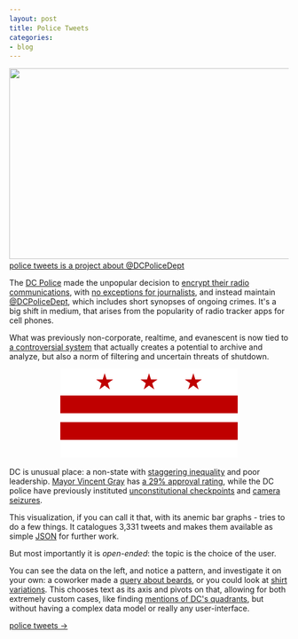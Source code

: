 ```yaml
---
layout: post
title: Police Tweets
categories:
- blog
---
```


<a href='http://macwright.org/stories/policetweets/'>
<img src='http://farm9.staticflickr.com/8177/7895556026_77504361ae_b.jpg' width='640' height='344' />
</a>

<div class='link-block'>
  <a href='http://macwright.org/stories/policetweets/'>police tweets is a project about @DCPoliceDept</a>
</div>

The [DC Police](http://mpdc.dc.gov/mpdc/site/default.asp) made the unpopular
decision to [encrypt their radio communications](http://wamu.org/news/11/08/26/dc_police_to_encrypt_radio_communications.php),
with [no exceptions for journalists](http://dcist.com/2011/11/lanier_defends_police_radio_encrypt.php),
and instead maintain [@DCPoliceDept](https://twitter.com/DCPoliceDept),
which includes short synopses of ongoing crimes.
It's a big shift in medium, that arises from the popularity of
radio tracker apps for cell phones.

What was previously non-corporate, realtime, and evanescent is now tied to
[a controversial system](http://bits.blogs.nytimes.com/2012/08/17/twitter-changes-incite-online-protests/)
that actually creates a potential to archive and analyze,
but also a norm of filtering and uncertain threats of shutdown.

<center><img src='/graphics/dc_flag.png' width='320' height='160' /></center>

DC is unusual place: a non-state with [staggering inequality](http://dcist.com/2012/03/dc_near_top_in_income_inequality.php)
and poor leadership.
[Mayor Vincent Gray](http://mayor.dc.gov/) has [a 29% approval rating](http://www.washingtonpost.com/page/2010-2019/WashingtonPost/2012/07/19/National-Politics/Polling/release_105.xml?uuid=Fa-LwtE9EeGDaqQyOKJ2fQ),
while the DC police have previously instituted [unconstitutional checkpoints](http://www.washingtonpost.com/wp-dyn/content/article/2009/07/10/AR2009071002750.html)
and [camera seizures](http://arstechnica.com/tech-policy/2012/07/one-day-after-dc-polices-reasonable-camera-policy-phones-still-taken/).

This visualization, if you can call it that, with its anemic bar graphs -
tries to do a few things. It catalogues 3,331 tweets and makes them available
as simple [JSON](http://www.json.org/) for further work.

But most importantly it is _open-ended_: the topic is the choice of the user.

You can see the data on the left, and notice a pattern, and investigate it
on your own: a coworker made a [query about beards](http://bit.ly/OM9Ory),
or you could look at [shirt variations](http://bit.ly/OM9VmI). This chooses
text as its axis and pivots on that, allowing for both extremely custom
cases, like finding [mentions of DC's quadrants](bit.ly/NZj4vf), but without
having a complex data model or really any user-interface.

<div class='link-block'>
  <a href='http://macwright.org/stories/policetweets/'>police tweets →</a>
</div>
